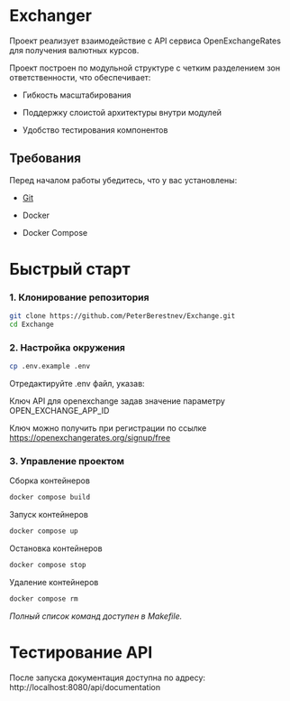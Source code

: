 # Exchanger
Проект реализует взаимодействие с API сервиса OpenExchangeRates для получения валютных курсов.

Проект построен по модульной структуре с четким разделением зон ответственности, что обеспечивает:

- Гибкость масштабирования

- Поддержку слоистой архитектуры внутри модулей

- Удобство тестирования компонентов
## Требования

Перед началом работы убедитесь, что у вас установлены:


- [Git](https://git-scm.com/)

- Docker

- Docker Compose


# Быстрый старт

### 1. Клонирование репозитория

```bash
git clone https://github.com/PeterBerestnev/Exchange.git
cd Exchange
```

### 2.  Настройка окружения
```bash
cp .env.example .env
```
Отредактируйте .env файл, указав:

Ключ API для openexchange задав значение параметру OPEN_EXCHANGE_APP_ID

Ключ можно получить при регистрации по ссылке https://openexchangerates.org/signup/free

### 3. Управление проектом 

Cборка контейнеров
```bash
docker compose build
```

Запуск контейнеров
```bash
docker compose up
```
Остановка контейнеров
```bash
docker compose stop
```
Удаление контейнеров
```bash
docker compose rm
```

*Полный список команд доступен в Makefile.*

# Тестирование API
После запуска документация доступна по адресу:
http://localhost:8080/api/documentation

